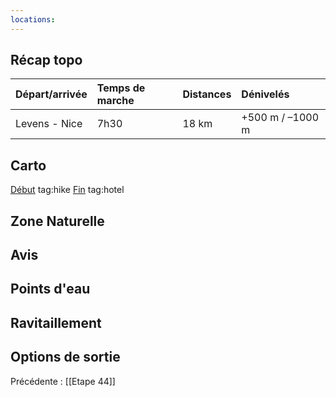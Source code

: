 ```yaml
---
locations: 
---
```

## Récap topo

| Départ/arrivée | Temps de marche | Distances | Dénivelés        |
| :------------- | :-------------- | :-------- | :--------------- |
| Levens - Nice  | 7h30            | 18 km     | +500 m / –1000 m |
## Carto  
[Début](geo:43.860119,7.229383) tag:hike
[Fin](geo:43.707584,7.263604) tag:hotel
## Zone Naturelle

## Avis

## Points d'eau

## Ravitaillement

## Options de sortie

Précédente : [[Etape 44]]